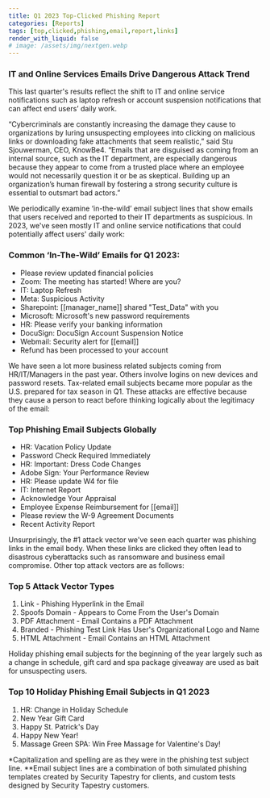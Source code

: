 ```yaml
---
title: Q1 2023 Top-Clicked Phishing Report
categories: [Reports]
tags: [top,clicked,phishing,email,report,links]
render_with_liquid: false
# image: /assets/img/nextgen.webp
---
```


### IT and Online Services Emails Drive Dangerous Attack Trend

This last quarter's results reflect the shift to IT and online service notifications such as laptop refresh or account suspension notifications that can affect end users’ daily work.

“Cybercriminals are constantly increasing the damage they cause to organizations by luring unsuspecting employees into clicking on malicious links or downloading fake attachments that seem realistic,” said Stu Sjouwerman, CEO, KnowBe4. “Emails that are disguised as coming from an internal source, such as the IT department, are especially dangerous because they appear to come from a trusted place where an employee would not necessarily question it or be as skeptical. Building up an organization’s human firewall by fostering a strong security culture is essential to outsmart bad actors.”

We periodically examine ‘in-the-wild’ email subject lines that show emails that users received and reported to their IT departments as suspicious. In 2023, we've seen mostly IT and online service notifications that could potentially affect users' daily work:

### Common ‘In-The-Wild’ Emails for Q1 2023:

* Please review updated financial policies
* Zoom: The meeting has started! Where are you?
* IT: Laptop Refresh
* Meta: Suspicious Activity
* Sharepoint: [[manager_name]] shared "Test_Data" with you
* Microsoft: Microsoft's new password requirements
* HR: Please verify your banking information
* DocuSign: DocuSign Account Suspension Notice
* Webmail: Security alert for [[email]]
* Refund has been processed to your account

We have seen a lot more business related subjects coming from HR/IT/Managers in the past year. Others involve logins on new devices and password resets. Tax-related email subjects became more popular as the U.S. prepared for tax season in Q1. These attacks are effective because they cause a person to react before thinking logically about the legitimacy of the email:

### Top Phishing Email Subjects Globally

* HR: Vacation Policy Update
* Password Check Required Immediately
* HR: Important: Dress Code Changes
* Adobe Sign: Your Performance Review
* HR: Please update W4 for file
* IT: Internet Report
* Acknowledge Your Appraisal
* Employee Expense Reimbursement for [[email]]
* Please review the W-9 Agreement Documents
* Recent Activity Report

Unsurprisingly, the #1 attack vector we've seen each quarter was phishing links in the email body. When these links are clicked they often lead to disastrous cyberattacks such as ransomware and business email compromise. Other top attack vectors are as follows:

### Top 5 Attack Vector Types

1. Link - Phishing Hyperlink in the Email
2. Spoofs Domain - Appears to Come From the User's Domain
3. PDF Attachment - Email Contains a PDF Attachment
4. Branded - Phishing Test Link Has User's Organizational Logo and Name
5. HTML Attachment - Email Contains an HTML Attachment

Holiday phishing email subjects for the beginning of the year largely such as a change in schedule, gift card and spa package giveaway are used as bait for unsuspecting users. 

### Top 10 Holiday Phishing Email Subjects in Q1 2023

1. HR: Change in Holiday Schedule
2. New Year Gift Card
3. Happy St. Patrick's Day
4. Happy New Year!
5. Massage Green SPA: Win Free Massage for Valentine's Day!

*Capitalization and spelling are as they were in the phishing test subject line.
**Email subject lines are a combination of both simulated phishing templates created by Security Tapestry for clients, and custom tests designed by Security Tapestry customers.